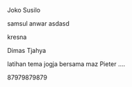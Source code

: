 Joko Susilo

samsul anwar asdasd

kresna


Dimas Tjahya 

latihan tema jogja bersama maz Pieter ....


87979879879

